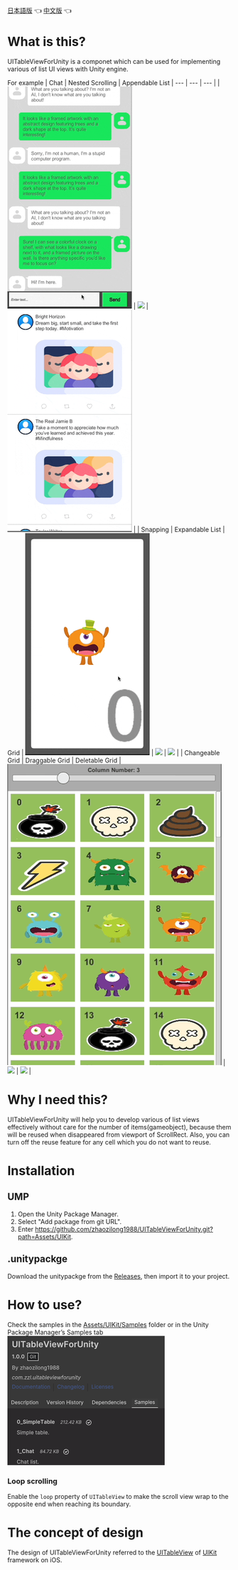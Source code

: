 [日本語版](https://github.com/zhaozilong1988/UITableViewForUnity/blob/master/README_jp.md) 👈 [中文版](https://github.com/zhaozilong1988/UITableViewForUnity/blob/master/README_cn.md) 👈

# What is this?

UITableViewForUnity is a componet which can be used for implementing various of list UI views with Unity engine.

For example
| Chat | Nested Scrolling | Appendable List
| --- | --- | --- |
| ![](sample_chat_list.gif) | ![](sample_netflix_like.gif) | ![](sample_sns.gif) |
| Snapping | Expandable List | Grid |
![](sample_snapping.gif) | ![](sample_expend.gif) | ![](sample_endless_grid.gif) |
| Changeable Grid | Draggable Grid | Deletable Grid |
![](sample_changeable_grid.gif) | ![](sample_grid_drag.gif) | ![](sample_grid_del.gif) |


# Why I need this?

UITableViewForUnity will help you to develop various of list views effectively without care for the number of items(gameobject), because them will be reused when disappeared from viewport of ScrollRect. Also, you can turn off the reuse feature for any cell which you do not want to reuse.

# Installation

## UMP
1. Open the Unity Package Manager.
2. Select "Add package from git URL".
3. Enter https://github.com/zhaozilong1988/UITableViewForUnity.git?path=Assets/UIKit.

## .unitypackge
Download the unitypackge from the [Releases](https://github.com/zhaozilong1988/UITableViewForUnity/releases), then import it to your project.

# How to use?

Check the samples in the [Assets/UIKit/Samples](https://github.com/zhaozilong1988/UITableViewForUnity/tree/master/Assets/UIKit/Samples) folder or in the Unity Package Manager’s Samples tab
![](samples_tab.png)

### Loop scrolling

Enable the `loop` property of `UITableView` to make the scroll view wrap to the opposite end when reaching its boundary.

# The concept of design

The design of UITableViewForUnity referred to the [UITableView](https://developer.apple.com/documentation/uikit/uitableview) of [UIKit](https://developer.apple.com/documentation/uikit) framework on iOS.
